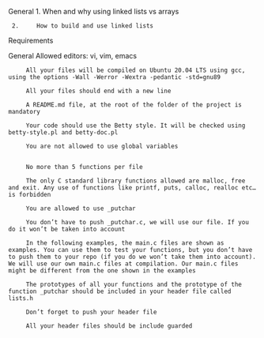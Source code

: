  General
     1.   When and why using linked lists vs arrays


     2.     How to build and use linked lists


 Requirements

 General
         Allowed editors: vi, vim, emacs
 
         All your files will be compiled on Ubuntu 20.04 LTS using gcc, using the options -Wall -Werror -Wextra -pedantic -std=gnu89

         All your files should end with a new line

         A README.md file, at the root of the folder of the project is mandatory

         Your code should use the Betty style. It will be checked using betty-style.pl and betty-doc.pl

         You are not allowed to use global variables


         No more than 5 functions per file

         The only C standard library functions allowed are malloc, free and exit. Any use of functions like printf, puts, calloc, realloc etc… is forbidden

         You are allowed to use _putchar

         You don’t have to push _putchar.c, we will use our file. If you do it won’t be taken into account

         In the following examples, the main.c files are shown as examples. You can use them to test your functions, but you don’t have to push them to your repo (if you do we won’t take them into account). We will use our own main.c files at compilation. Our main.c files might be different from the one shown in the examples

         The prototypes of all your functions and the prototype of the function _putchar should be included in your header file called lists.h

         Don’t forget to push your header file

         All your header files should be include guarded
